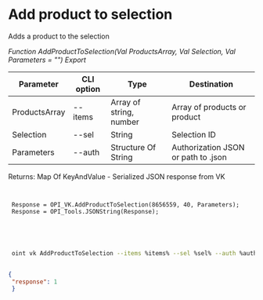 ﻿---
sidebar_position: 5
---

# Add product to selection
 Adds a product to the selection


*Function AddProductToSelection(Val ProductsArray, Val Selection, Val Parameters = "") Export*

 | Parameter | CLI option | Type | Destination |
 |-|-|-|-|
 | ProductsArray | --items | Array of string, number | Array of products or product |
 | Selection | --sel | String | Selection ID |
 | Parameters | --auth | Structure Of String | Authorization JSON or path to .json |

 
 Returns: Map Of KeyAndValue - Serialized JSON response from VK

```bsl title="Code example"
	
 
 Response = OPI_VK.AddProductToSelection(8656559, 40, Parameters);
 Response = OPI_Tools.JSONString(Response);
 
 
	
```

```sh title="CLI command example"
 
 oint vk AddProductToSelection --items %items% --sel %sel% --auth %auth%


```


```json title="Result"

{
 "response": 1
 }

```
